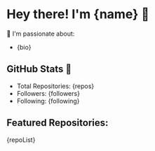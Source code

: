 # Hey there! I'm {name} 🚀

🌟 I'm passionate about:
- {bio}

## GitHub Stats 🚀
- Total Repositories: {repos}
- Followers: {followers}
- Following: {following}

## Featured Repositories:
{repoList}

